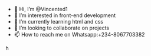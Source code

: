 - 👋 Hi, I’m @Vincented1
- 👀 I’m interested in front-end development 
- 🌱 I’m currently learning html and css
- 💞️ I’m looking to collaborate on projects 
- 📫 How to reach me on Whatsapp:+234-8067703382

<!---
Vincented1/Vincented1 is a ✨ special ✨ repository because its `README.md` (this file) appears on your GitHub profile.
You can click the Preview link to take a look at your changes.
--->
h
